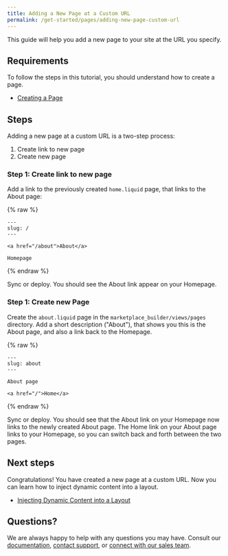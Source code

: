 ```yaml
---
title: Adding a New Page at a Custom URL
permalink: /get-started/pages/adding-new-page-custom-url
---
```

This guide will help you add a new page to your site at the URL you specify. 

## Requirements
To follow the steps in this tutorial, you should understand how to create a page. 

* [Creating a Page]()

## Steps 

Adding a new page at a custom URL is a two-step process:

1. Create link to new page
2. Create new page 

### Step 1: Create link to new page

Add a link to the previously created `home.liquid` page, that links to the About page: 

{% raw %}

```liquid
---
slug: /
---

<a href="/about">About</a>

Homepage
```

{% endraw %}

Sync or deploy. You should see the About link appear on your Homepage. 

### Step 1: Create new Page

Create the `about.liquid` page in the `marketplace_builder/views/pages` directory. Add a short description ("About"), that shows you this is the About page, and also a link back to the Homepage.  

{% raw %}

```liquid
---
slug: about
---

About page

<a href="/">Home</a>
```

{% endraw %}

Sync or deploy. You should see that the About link on your Homepage now links to the newly created About page. The Home link on your About page links to your Homepage, so you can switch back and forth between the two pages. 

## Next steps
Congratulations! You have created a new page at a custom URL. Now you can learn how to inject dynamic content into a layout. 

* [Injecting Dynamic Content into a Layout]()

## Questions?

We are always happy to help with any questions you may have. Consult our  [documentation](), [contact support](), or  [connect with our sales team](). 

